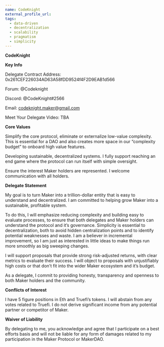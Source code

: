 ```yaml
---
name: CodeKnight
external_profile_url:
tags:
  - data-driven
  - decentralization
  - scalability
  - pragmatism
  - simplicity
---
```


**CodeKnight**

**Key Info**

Delegate Contract Address: 0x261CEF226034AD63A58fDD9524f4F2D9EAB1d566

Forum: @Codeknight

Discord: @CodeKnight#2566

Email: codeknight.maker@gmail.com

Meet Your Delegate Video: TBA

**Core Values**

Simplify the core protocol, eliminate or externalize low-value complexity. This is essential for a DAO and also creates more space in our “complexity budget” to onboard high value features.

Developing sustainable, decentralized systems. I fully support reaching an end game where the protocol can run itself with simple oversight.

Ensure the interest Maker holders are represented. I welcome communication with all holders.

**Delegate Statement**

My goal is to turn Maker into a trillion-dollar entity that is easy to understand and decentralized. I am committed to helping grow Maker into a sustainable, profitable system.

To do this, I will emphasize reducing complexity and building easy to evaluate processes, to ensure that both delegates and Maker holders can understand the protocol and it’s governance. Simplicity is essential to decentralization, both to avoid hidden centralization points and to identify potential weaknesses and waste. I am a believer in incremental improvement, so I am just as interested in little ideas to make things run more smoothly as big sweeping changes.

I will support proposals that provide strong risk-adjusted returns, with clear metrics to evaluate their success. I will object to proposals with unjustifiably high costs or that don’t fit into the wider Maker ecosystem and it’s budget.

As a delegate, I commit to providing honesty, transparency and openness to both Maker holders and the community.

**Conflicts of Interest**

I have 5 figure positions in Eth and Truefi’s tokens. I will abstain from any votes related to Truefi. I do not derive significant income from any potential partner or competitor of Maker.

**Waiver of Liability**

By delegating to me, you acknowledge and agree that I participate on a best efforts basis and will not be liable for any form of damages related to my participation in the Maker Protocol or MakerDAO.
